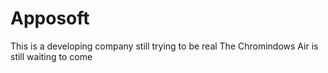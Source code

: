 # Apposoft
This is a developing company still trying to be real 
The Chromindows Air is still waiting to come
